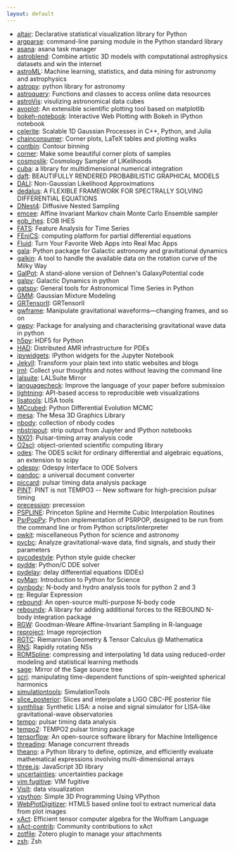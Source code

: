 ```yaml
---
layout: default
---
```


- [altair](https://github.com/ellisonbg/altair): Declarative statistical visualization library for Python
- [argparse](https://docs.python.org/3/howto/argparse.html): command-line parsing module in the Python standard library
- [asana](http://www.asana.com): asana task manager
- [astroblend](http://www.astroblend.com/): Combine artistic 3D models with computational astrophysics datasets and win the internet
- [astroML](https://github.com/astroML/astroML): Machine learning, statistics, and data mining for astronomy and astrophysics
- [astropy](http://www.astropy.org/): python library for astronomy
- [astroquery](https://github.com/astropy/astroquery): Functions and classes to access online data resources
- [astroVis](https://bitbucket.org/Siggi_za/astrovis): visulizing astronomical data cubes
- [avoplot](https://github.com/jreeder/avoplot): An extensible scientific plotting tool based on matplotlib
- [bokeh-notebook](https://github.com/bokeh/bokeh-notebooks): Interactive Web Plotting with Bokeh in IPython notebook
- [celerite](https://github.com/dfm/celerite): Scalable 1D Gaussian Processes in C++, Python, and Julia
- [chainconsumer](https://github.com/Samreay/ChainConsumer): Corner plots, LaTeX tables and plotting walks
- [contbin](http://www-xray.ast.cam.ac.uk/papers/contbin/): Contour binning
- [corner](https://pypi.python.org/pypi/corner/1.0.0): Make some beautiful corner plots of samples
- [cosmoslik](https://github.com/marius311/cosmoslik): Cosmology Sampler of LIKelihoods
- [cuba](http://www.feynarts.de/cuba/): a library for multidimensional numerical integration
- [daft](http://daft-pgm.org/): BEAUTIFULLY RENDERED PROBABILISTIC GRAPHICAL MODELS
- [DALI](https://github.com/Lnasellentin/DALI): Non-Gaussian Likelihood Approximations
- [dedalus](http://dedalus-project.org/): A FLEXIBLE FRAMEWORK FOR SPECTRALLY SOLVING DIFFERENTIAL EQUATIONS
- [DNest4](https://github.com/eggplantbren/DNest4): Diffusive Nested Sampling
- [emcee](http://dan.iel.fm/emcee/): Affine Invariant Markov chain Monte Carlo Ensemble sampler
- [eob_ihes](https://eob.ihes.fr/): EOB IHES
- [FATS](http://ascl.net/1711.017): Feature Analysis for Time Series
- [FEniCS](https://fenicsproject.org/): computing platform for partial differential equations
- [Fluid](http://fluidapp.com/): Turn Your Favorite Web Apps into Real Mac Apps
- [gala](http://gala.adrian.pw/en/latest/): Python package for Galactic astronomy and gravitational dynamics
- [galkin](https://github.com/galkintool/galkin): A tool to handle the available data on the rotation curve of the Milky Way
- [GalPot](https://github.com/PaulMcMillan-Astro/GalPot): A stand-alone version of Dehnen's GalaxyPotential code
- [galpy](https://github.com/jobovy/galpy): Galactic Dynamics in python
- [gatspy](https://github.com/astroML/gatspy): General tools for Astronomical Time Series in Python
- [GMM](http://www-personal.umich.edu/~ognedin/gmm/): Gaussian Mixture Modeling
- [GRTensorII](http://grtensor.phy.queensu.ca/): GRTensorII
- [gwframe](https://github.com/moble/GWFrames): Manipulate gravitational waveforms—changing frames, and so on
- [gwpy](https://github.com/gwpy/gwpy): Package for analysing and characterising gravitational wave data in python
- [h5py](http://www.h5py.org/): HDF5 for Python
- [HAD](http://had.liu.edu/): Distributed AMR infrastructure for PDEs
- [ipywidgets](https://github.com/jupyter-widgets/ipywidgets): IPython widgets for the Jupyter Notebook
- [Jekyll](http://jekyllrb.com/): Transform your plain text into static websites and blogs
- [jrnl](http://jrnl.sh/): Collect your thoughts and notes without leaving the command line
- [lalsuite](https://github.com/lscsoft/lalsuite): LALSuite Mirror
- [languagecheck](https://github.com/JohannesBuchner/languagecheck): Improve the language of your paper before submission
- [lightning](http://lightning-viz.org/): API-based access to reproducible web visualizations
- [lisatools](https://github.com/vallis/lisatools): LISA tools
- [MCcubed](https://github.com/pcubillos/MCcubed): Python Differential Evolution MCMC
- [mesa](http://www.mesa3d.org/): The Mesa 3D Graphics Library
- [nbody](http://www.ast.cam.ac.uk/~sverre/web/pages/nbody.htm): collection of nbody codes
- [nbstripout](https://github.com/kynan/nbstripout): strip output from Jupyter and IPython notebooks
- [NX01](https://github.com/stevertaylor/NX01): Pulsar-timing array analysis code
- [O2scl](http://web.utk.edu/~asteine1/o2scl/): object-oriented scientific computing library
- [odes](https://github.com/bmcage/odes): The ODES scikit for ordinary differential and algebraic equations, an extension to scipy
- [odespy](http://hplgit.github.io/odespy/doc/pub/tutorial/html/): Odespy Interface to ODE Solvers
- [pandoc](http://pandoc.org/): a universal document converter
- [piccard](https://github.com/vhaasteren/piccard): pulsar timing data analysis package
- [PINT](https://github.com/nanograv/PINT): PINT is not TEMPO3 -- New software for high-precision pulsar timing
- [precession](https://github.com/dgerosa/precession): precession
- [PSPLINE](http://w3.pppl.gov/ntcc/PSPLINE/): Princeton Spline and Hermite Cubic Interpolation Routines
- [PsrPopPy](https://github.com/samb8s/PsrPopPy): Python implementation of PSRPOP, designed to be run from the command line or from Python scripts/interpreter
- [pwkit](https://github.com/pkgw/pwkit/): miscellaneous Python for science and astronomy
- [pycbc](https://github.com/ligo-cbc/pycbc): Analyze gravitational-wave data, find signals, and study their parameters
- [pycodestyle](https://github.com/PyCQA/pycodestyle): Python style guide checker
- [pydde](https://github.com/hensing/PyDDE): Python/C DDE solver
- [pydelay](http://pydelay.sourceforge.net/): delay differential equations (DDEs)
- [pyMan](http://www.physics.nyu.edu/pine/pymanual/html/pymanMaster.html): Introduction to Python for Science
- [pynbody](https://github.com/pynbody/pynbody): N-body and hydro analysis tools for python 2 and 3
- [re](https://docs.python.org/3/howto/regex.html): Regular Expression
- [rebound](https://github.com/hannorein/rebound): An open-source multi-purpose N-body code
- [reboundx](https://github.com/dtamayo/reboundx): A library for adding additional forces to the REBOUND N-body integration package
- [RGW](http://ascl.net/1711.006): Goodman-Weare Affine-Invariant Sampling in R-language
- [reproject](https://reproject.readthedocs.io/en/stable/): Image reprojection
- [RGTC](http://www.inp.demokritos.gr/~sbonano/RGTC/): Riemannian Geometry & Tensor Calculus @ Mathematica
- [RNS](http://www.gravity.phys.uwm.edu/rns/): Rapidly rotating NSs
- [ROMSpline](https://bitbucket.org/chadgalley/romspline): compressing and interpolating 1d data using reduced-order modeling and statistical learning methods
- [sage](https://github.com/sagemath/sage): Mirror of the Sage source tree
- [scri](https://github.com/moble/scri/): manipulating time-dependent functions of spin-weighted spherical harmonics
- [simulationtools](http://simulationtools.org/): SimulationTools
- [slice_posterior](https://github.com/vivienr/slice_posterior): Slices and interpolate a LIGO CBC-PE posterior file
- [synthlisa](https://github.com/vallis/synthlisa): Synthetic LISA: a noise and signal simulator for LISA-like gravitational-wave observatories
- [tempo](http://nanograv.github.io/tempo/): pulsar timing data analysis
- [tempo2](http://www.atnf.csiro.au/research/pulsar/tempo2/): TEMPO2 pulsar timing package
- [tensorflow](https://www.tensorflow.org/): An open-source software library for Machine Intelligence
- [threading](https://pymotw.com/2/threading/): Manage concurrent threads
- [theano](http://deeplearning.net/software/theano/index.html): a Python library to define, optimize, and efficiently evaluate mathematical expressions involving multi-dimensional arrays
- [three.js](https://github.com/mrdoob/three.js): JavaScript 3D library
- [uncertainties](http://pythonhosted.org/uncertainties/): uncertainties package
- [vim fugitive](https://github.com/tpope/vim-fugitive): VIM fugitive
- [VisIt](https://wci.llnl.gov/simulation/computer-codes/visit/screenshots): data visualization
- [vpython](http://vpython.org/contents/docs/VisualIntro.html): Simple 3D Programming Using VPython
- [WebPlotDigitizer](https://github.com/ankitrohatgi/WebPlotDigitizer): HTML5 based online tool to extract numerical data from plot images
- [xAct](http://www.xact.es/): Efficient tensor computer algebra for the Wolfram Language
- [xAct-contrib](http://contrib.xact.es/): Community contributions to xAct
- [zotfile](http://zotfile.com/): Zotero plugin to manage your attachments
- [zsh](http://sourabhbajaj.com/mac-setup/iTerm/zsh.html): Zsh
